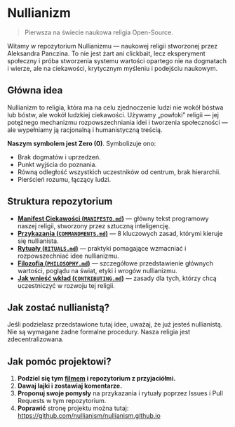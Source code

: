 
# Nullianizm

> Pierwsza na świecie naukowa religia Open-Source.

Witamy w repozytorium Nullianizmu — naukowej religii stworzonej przez Aleksandra Panczina. To nie jest żart ani clickbait, lecz eksperyment społeczny i próba stworzenia systemu wartości opartego nie na dogmatach i wierze, ale na ciekawości, krytycznym myśleniu i podejściu naukowym.

## Główna idea

Nullianizm to religia, która ma na celu zjednoczenie ludzi nie wokół bóstwa lub bóstw, ale wokół ludzkiej ciekawości. Używamy „powłoki” religii — jej potężnego mechanizmu rozpowszechniania idei i tworzenia społeczności — ale wypełniamy ją racjonalną i humanistyczną treścią.

**Naszym symbolem jest Zero (0)**. Symbolizuje ono:

- Brak dogmatów i uprzedzeń.
- Punkt wyjścia do poznania.
- Równą odległość wszystkich uczestników od centrum, brak hierarchii.
- Pierścień rozumu, łączący ludzi.

## Struktura repozytorium

- [**Manifest Ciekawości (`MANIFESTO.md`)**](./MANIFESTO.md) — główny tekst programowy naszej religii, stworzony przez sztuczną inteligencję.
- [**Przykazania (`COMMANDMENTS.md`)**](./COMMANDMENTS.md) — 8 kluczowych zasad, którymi kieruje się nullianista.
- [**Rytuały (`RITUALS.md`)**](./RITUALS.md) — praktyki pomagające wzmacniać i rozpowszechniać idee nullianizmu.
- [**Filozofia (`PHILOSOPHY.md`)**](./PHILOSOPHY.md) — szczegółowe przedstawienie głównych wartości, poglądu na świat, etyki i wrogów nullianizmu.
- [**Jak wnieść wkład (`CONTRIBUTING.md`)**](./CONTRIBUTING.md) — zasady dla tych, którzy chcą uczestniczyć w rozwoju tej religii.

## Jak zostać nullianistą?

Jeśli podzielasz przedstawione tutaj idee, uważaj, że już jesteś nullianistą. Nie są wymagane żadne formalne procedury. Nasza religia jest zdecentralizowana.

## Jak pomóc projektowi?

1. **Podziel się tym [filmem](https://www.youtube.com/watch?v=mCErecXWGCc) i repozytorium z przyjaciółmi.**
2. **Dawaj lajki i zostawiaj komentarze.**
3. **Proponuj swoje pomysły** na przykazania i rytuały poprzez Issues i Pull Requests w tym repozytorium.
4. **Poprawić** stronę projektu można tutaj: https://github.com/nullianism/nullianism.github.io
